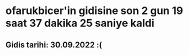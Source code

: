 # ofarukbicer'in gidisine son 2 gun 19 saat 37 dakika 25 saniye kaldi

## Gidis tarihi: 30.09.2022 :(